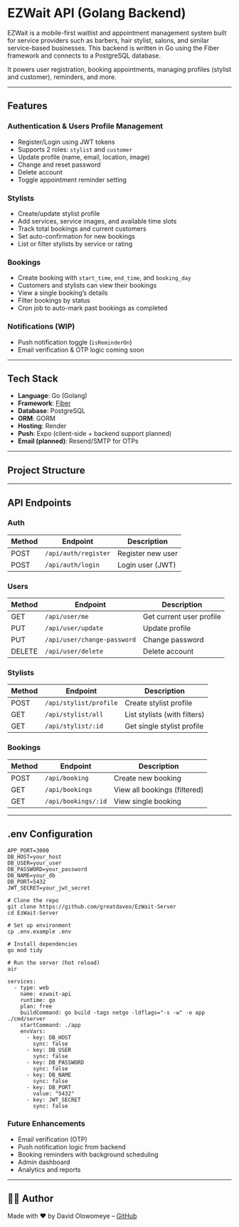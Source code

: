 # EZWait API (Golang Backend)

EZWait is a mobile-first waitlist and appointment management system built for service providers such as barbers, hair stylist, salons, and similar service-based businesses. This backend is written in Go using the Fiber framework and connects to a PostgreSQL database.

It powers user registration, booking appointments, managing profiles (stylist and customer), reminders, and more.

---

## Features

### Authentication & Users Profile Management
- Register/Login using JWT tokens
- Supports 2 roles: `stylist` and `customer`
- Update profile (name, email, location, image)
- Change and reset password
- Delete account
- Toggle appointment reminder setting

### Stylists
- Create/update stylist profile
- Add services, service images, and available time slots
- Track total bookings and current customers
- Set auto-confirmation for new bookings
- List or filter stylists by service or rating

### Bookings
- Create booking with `start_time`, `end_time`, and `booking_day`
- Customers and stylists can view their bookings
- View a single booking’s details
- Filter bookings by status
- Cron job to auto-mark past bookings as completed

### Notifications (WIP)
- Push notification toggle (`isReminderOn`)
- Email verification & OTP logic coming soon

---

## Tech Stack

- **Language**: Go (Golang)
- **Framework**: [Fiber](https://gofiber.io)
- **Database**: PostgreSQL
- **ORM**: GORM
- **Hosting**: Render
- **Push**: Expo (client-side + backend support planned)
- **Email (planned)**: Resend/SMTP for OTPs

---

## Project Structure


---

## API Endpoints

### Auth
| Method | Endpoint              | Description         |
|--------|-----------------------|---------------------|
| POST   | `/api/auth/register`  | Register new user   |
| POST   | `/api/auth/login`     | Login user (JWT)    |

### Users
| Method | Endpoint                      | Description                 |
|--------|-------------------------------|-----------------------------|
| GET    | `/api/user/me`                | Get current user profile    |
| PUT    | `/api/user/update`            | Update profile              |
| PUT    | `/api/user/change-password`   | Change password             |
| DELETE | `/api/user/delete`            | Delete account              |

### Stylists
| Method | Endpoint                  | Description                     |
|--------|---------------------------|---------------------------------|
| POST   | `/api/stylist/profile`    | Create stylist profile          |
| GET    | `/api/stylist/all`        | List stylists (with filters)    |
| GET    | `/api/stylist/:id`        | Get single stylist profile      |

### Bookings
| Method | Endpoint                   | Description                      |
|--------|----------------------------|----------------------------------|
| POST   | `/api/booking`             | Create new booking               |
| GET    | `/api/bookings`           | View all bookings (filtered)     |
| GET    | `/api/bookings/:id`       | View single booking              |

---

## .env Configuration

```env
APP_PORT=3000
DB_HOST=your_host
DB_USER=your_user
DB_PASSWORD=your_password
DB_NAME=your_db
DB_PORT=5432
JWT_SECRET=your_jwt_secret

# Clone the repo
git clone https://github.com/greatdaveo/EzWait-Server
cd EzWait-Server

# Set up environment
cp .env.example .env

# Install dependencies
go mod tidy

# Run the server (hot reload)
air

services:
  - type: web
    name: ezwait-api
    runtime: go
    plan: free
    buildCommand: go build -tags netgo -ldflags="-s -w" -o app ./cmd/server
    startCommand: ./app
    envVars:
      - key: DB_HOST
        sync: false
      - key: DB_USER
        sync: false
      - key: DB_PASSWORD
        sync: false
      - key: DB_NAME
        sync: false
      - key: DB_PORT
        value: "5432"
      - key: JWT_SECRET
        sync: false
```
### Future Enhancements
- Email verification (OTP)
- Push notification logic from backend
- Booking reminders with background scheduling
- Admin dashboard
- Analytics and reports

---

## 🧑‍💻 Author
Made with ❤️ by David Olowomeye – [GitHub](https://github.com/greatdaveo)